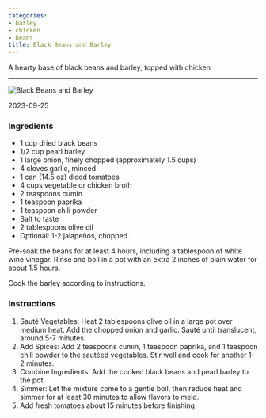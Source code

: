 ```yaml
---
categories:
- barley
- chicken
- beans
title: Black Beans and Barley
---
```


A hearty base of black beans and barley, topped with chicken

***

![Black Beans and Barley](https://onedrive.live.com/embed?resid=8BC6084B92FFA451%21687756&authkey=%21AMuN3-7qeXnLzhA&width=660?no.jpg)

2023-09-25


### Ingredients
- 1 cup dried black beans
- 1/2 cup pearl barley
- 1 large onion, finely chopped (approximately 1.5 cups)
- 4 cloves garlic, minced
- 1 can (14.5 oz) diced tomatoes
- 4 cups vegetable or chicken broth
- 2 teaspoons cumin
- 1 teaspoon paprika
- 1 teaspoon chili powder
- Salt to taste
- 2 tablespoons olive oil
- Optional: 1-2 jalapeños, chopped

Pre-soak the beans for at least 4 hours, including a tablespoon of white wine vinegar. Rinse and boil in a pot with an extra 2 inches of plain water for about 1.5 hours.

Cook the barley according to instructions.


### Instructions

1. Sauté Vegetables: Heat 2 tablespoons olive oil in a large pot over medium heat. Add the chopped onion and garlic. Sauté until translucent, around 5-7 minutes.
2. Add Spices: Add 2 teaspoons cumin, 1 teaspoon paprika, and 1 teaspoon chili powder to the sautéed vegetables. Stir well and cook for another 1-2 minutes.
3. Combine Ingredients: Add the cooked black beans and pearl barley to the pot.
5. Simmer: Let the mixture come to a gentle boil, then reduce heat and simmer for at least 30 minutes to allow flavors to meld.
6. Add fresh tomatoes about 15 minutes before finishing.